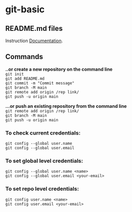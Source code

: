 # git-basic
## README.md files
Instruction [Documentation](https://docs.github.com/en/get-started/writing-on-github/getting-started-with-writing-and-formatting-on-github/basic-writing-and-formatting-syntax).<br />
## Commands

**..or create a new repository on the command line**<br />
``git init``<br />
``git add README.md``<br />
``git commit -m "Commit message"``<br />
``git branch -M main``<br />
``git remote add origin /rep link/``<br />
``git push -u origin main``<br />


**...or push an existing repository from the command line**<br />
``git remote add origin /rep link/``<br />
``git branch -M main``<br />
``git push -u origin main``<br />


 ### To check current credentials:
```
git config --global user.name  
git config --global user.email
```
### To set global level credentials:
```
git config --global user.name <name>  
git config --global user.email <your-email>
```
### To set repo level credentials:
```
git config user.name <name>  
git config user.email <your-email>
```

